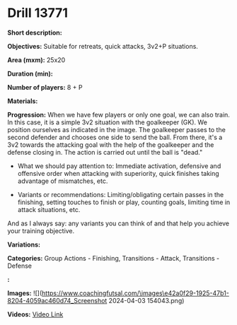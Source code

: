 # Drill 13771

**Short description:**


**Objectives:**
Suitable for retreats, quick attacks, 3v2+P situations.

**Area (mxm):**
25x20

**Duration (min):**


**Number of players:**
8 + P

**Materials:**


**Progression:**
When we have few players or only one goal, we can also train. In this case, it is a simple 3v2 situation with the goalkeeper (GK). We position ourselves as indicated in the image. The goalkeeper passes to the second defender and chooses one side to send the ball. From there, it's a 3v2 towards the attacking goal with the help of the goalkeeper and the defense closing in. The action is carried out until the ball is "dead."

* What we should pay attention to: Immediate activation, defensive and offensive order when attacking with superiority, quick finishes taking advantage of mismatches, etc.

* Variants or recommendations: Limiting/obligating certain passes in the finishing, setting touches to finish or play, counting goals, limiting time in attack situations, etc.

And as I always say: any variants you can think of and that help you achieve your training objective.

**Variations:**


**Categories:**
Group Actions - Finishing, Transitions - Attack, Transitions - Defense

**:**


**Images:**
![](https://www.coachingfutsal.com/\images\e42a0f29-1925-47b1-8204-4059ac460d74_Screenshot 2024-04-03 154043.png)

**Videos:**
[Video Link](https://www.youtube.com/embed/Tsw8fwCQMnA)

